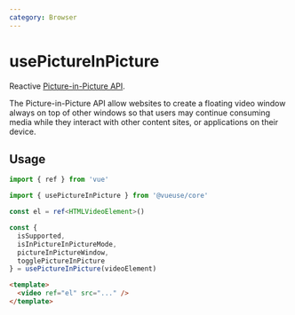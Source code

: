 ```yaml
---
category: Browser
---
```


# usePictureInPicture

Reactive [Picture-in-Picture API](https://developer.mozilla.org/en-US/docs/Web/API/Picture-in-Picture_API).

The Picture-in-Picture API allow websites to create a floating video window always on top of other windows so that users may continue consuming media while they interact with other content sites, or applications on their device.

## Usage

```ts
import { ref } from 'vue'

import { usePictureInPicture } from '@vueuse/core'

const el = ref<HTMLVideoElement>()

const {
  isSupported,
  isInPictureInPictureMode,
  pictureInPictureWindow,
  togglePictureInPicture
} = usePictureInPicture(videoElement)
```

```html
<template>
  <video ref="el" src="..." />
</template>
```
